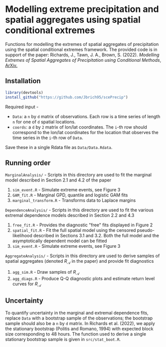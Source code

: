 # Modelling extreme precipitation and spatial aggregates using spatial conditional extremes
Functions for modelling the extremes of spatial aggregates of precipitation using the spatial conditional extremes framework. The provided code is in support of the paper:
Richards, J., Tawn, J. A., Brown, S. (2022). <i>Modelling Extremes of Spatial Aggregates of Precipitation using Conditional Methods</i>, <a href = "https://arxiv.org/pdf/2102.10906.pdf">ArXiv.</a>
## Installation

```r
library(devtools)
install_github("https://github.com/Jbrich95/scePrecip")
```
Required input - <ul> 
          <li> `Data`: a `n` by `d` matrix of observations. Each row is a time series of length `n` for one of `d` spatial locations. </li>
          <li> `coords`: a `d` by `2` matrix of lon/lat coordinates. The `i`-th row should correspond to the lon/lat coordinates for the location that observes the time series in the `i`-th row of `Data`. </li>
</ul>

Save these in a single Rdata file as `Data/Data.Rdata`.

## Running order  

`MarginalAnalysis/` - Scripts in this directory are used to fit the marginal model described in Section 2.1 and 4.2 of the paper <ol>
          <li> `sim_event.R` - Simulate extreme events, see Figure 3 </li>
          <li> `GAM_fit.R` - Marginal GPD, quantile and logistic GAM fits </li>
          <li> `marginal_transform.R` - Transforms data to Laplace margins  </li>
          </ol>

`DependenceAnalysis/` - Scripts in this directory are used to fit the various extremal dependence models described in Section 2.2 and 4.3 <ol>
          <li> `free_fit.R` - Provides the diagnostic "free" fits displayed in Figure 2 </li>
          <li> `spatial_fit.R` - Fit the full spatial model using the censored pseudo-likelihood described in Sections 3.1 and 3.2. Both the full model and the asymptotically dependent model can be fitted </li> 
          <li> `sim_event.R` - Simulate extreme events, see Figure 3 </li>
          </ol>

`AggregateAnalysis/` - Scripts in this directory are used to derive samples of spatial aggregates (denoted $R_\mathcal{A}$ in the paper) and provide fit diagnostics <ol>
          <li> `agg_sim.R` - Draw samples of $R_\mathcal{A}$ </li>
           <li> `agg_diags.R` - Produce Q-Q diagnostic plots and estimate return level curves for $R_\mathcal{A}$</li>
          </ol>

## Uncertainty
To quantify uncertainty in the marginal and extremal dependence fits, replace `Data` with a bootstrap sample of the observations; the bootstrap sample should also be a `n` by `d` matrix. In Richards et al. (2022), we apply the stationary bootstrap (Politis and Romano, 1994) with expected block size corresponding to 48 hours. The function used to derive a single stationary bootstrap sample is given in `src/stat_boot.R`.

